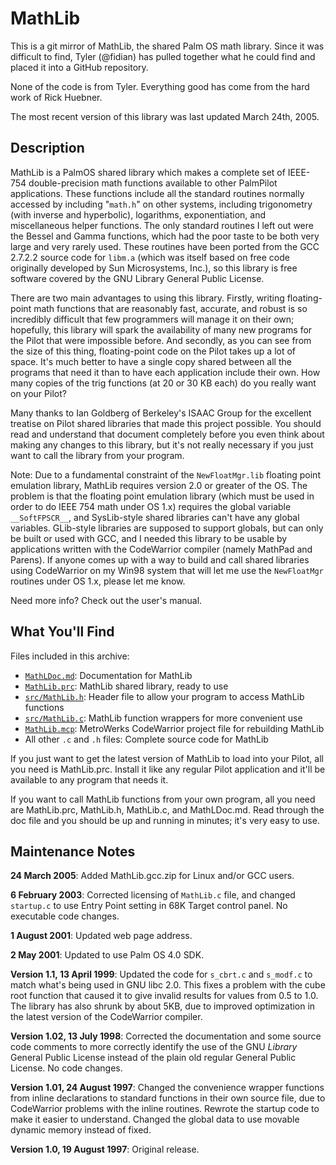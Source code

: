 MathLib
=======

This is a git mirror of MathLib, the shared Palm OS math library.  Since it was difficult to find, Tyler (@fidian) has pulled together what he could find and placed it into a GitHub repository.

None of the code is from Tyler.  Everything good has come from the hard work of Rick Huebner.

The most recent version of this library was last updated March 24th, 2005.


Description
-----------

MathLib is a PalmOS shared library which makes a complete set of IEEE-754 double-precision math functions available to other PalmPilot applications. These functions include all the standard routines normally accessed by including "`math.h`" on other systems, including trigonometry (with inverse and hyperbolic), logarithms, exponentiation, and miscellaneous helper functions. The only standard routines I left out were the Bessel and Gamma functions, which had the poor taste to be both very large and very rarely used. These routines have been ported from the GCC 2.7.2.2 source code for `libm.a` (which was itself based on free code originally developed by Sun Microsystems, Inc.), so this library is free software covered by the GNU Library General Public License.

There are two main advantages to using this library. Firstly, writing floating-point math functions that are reasonably fast, accurate, and robust is so incredibly difficult that few programmers will manage it on their own; hopefully, this library will spark the availability of many new programs for the Pilot that were impossible before. And secondly, as you can see from the size of this thing, floating-point code on the Pilot takes up a lot of space. It's much better to have a single copy shared between all the programs that need it than to have each application include their own. How many copies of the trig functions (at 20 or 30 KB each) do you really want on your Pilot?

Many thanks to Ian Goldberg of Berkeley's ISAAC Group for the excellent treatise on Pilot shared libraries that made this project possible. You should read and understand that document completely before you even think about making any changes to this library, but it's not really necessary if you just want to call the library from your program.

Note: Due to a fundamental constraint of the `NewFloatMgr.lib` floating point emulation library, MathLib requires version 2.0 or greater of the OS. The problem is that the floating point emulation library (which must be used in order to do IEEE 754 math under OS 1.x) requires the global variable `__SoftFPSCR__`, and SysLib-style shared libraries can't have any global variables. GLib-style libraries are supposed to support globals, but can only be built or used with GCC, and I needed this library to be usable by applications written with the CodeWarrior compiler (namely MathPad and Parens). If anyone comes up with a way to build and call shared libraries using CodeWarrior on my Win98 system that will let me use the `NewFloatMgr` routines under OS 1.x, please let me know.

Need more info? Check out the user's manual.


What You'll Find
----------------

Files included in this archive:

* [`MathLDoc.md`](MathLDoc.md): Documentation for MathLib
* [`MathLib.prc`](MathLib.prc): MathLib shared library, ready to use
* [`src/MathLib.h`](src/MathLib.h): Header file to allow your program to access MathLib functions
* [`src/MathLib.c`](src/MathLib.c): MathLib function wrappers for more convenient use
* [`MathLib.mcp`](MathLib.mcp): MetroWerks CodeWarrior project file for rebuilding MathLib
* All other `.c` and `.h` files: Complete source code for MathLib

If you just want to get the latest version of MathLib to load into your Pilot, all you need is MathLib.prc.  Install it like any regular Pilot application and it'll be available to any program that needs it.

If you want to call MathLib functions from your own program, all you need are MathLib.prc, MathLib.h, MathLib.c, and MathLDoc.md.  Read through the doc file and you should be up and running in minutes; it's very easy to use.

Maintenance Notes
-----------------

**24 March 2005**: Added MathLib.gcc.zip for Linux and/or GCC users.

**6 February 2003**: Corrected licensing of `MathLib.c` file, and changed `startup.c` to use Entry Point setting in 68K Target control panel. No executable code changes.

**1 August 2001**: Updated web page address.

**2 May 2001**: Updated to use Palm OS 4.0 SDK.

**Version 1.1, 13 April 1999**: Updated the code for `s_cbrt.c` and `s_modf.c` to match what's being used in GNU libc 2.0. This fixes a problem with the cube root function that caused it to give invalid results for values from 0.5 to 1.0. The library has also shrunk by about 5KB, due to improved optimization in the latest version of the CodeWarrior compiler.

**Version 1.02, 13 July 1998**: Corrected the documentation and some source code comments to more correctly identify the use of the GNU *Library* General Public License instead of the plain old regular General Public License. No code changes.

**Version 1.01, 24 August 1997**: Changed the convenience wrapper functions from inline declarations to standard functions in their own source file, due to CodeWarrior problems with the inline routines. Rewrote the startup code to make it easier to understand. Changed the global data to use movable dynamic memory instead of fixed.

**Version 1.0, 19 August 1997**: Original release.

